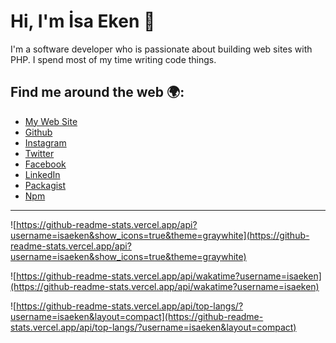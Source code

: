 # Hi, I'm İsa Eken 👋

I'm a software developer who is passionate about building web sites with PHP.
I spend most of my time writing code things.

## Find me around the web 🌍:

- [My Web Site](https://www.isaeken.com.tr)
- [Github](https://www.github.com/isaeken)
- [Instagram](https://www.instagram.com.tr/i.ekn)
- [Twitter](https://www.twitter.com/iamisaeken)
- [Facebook](https://www.facebook.com/hello.isaeken)
- [LinkedIn](https://www.linkedin.com/in/isaeken)
- [Packagist](https://packagist.org/packages/isaeken)
- [Npm](https://www.npmjs.com/~isaeken)

---

![https://github-readme-stats.vercel.app/api?username=isaeken&show_icons=true&theme=graywhite](https://github-readme-stats.vercel.app/api?username=isaeken&show_icons=true&theme=graywhite)

![https://github-readme-stats.vercel.app/api/wakatime?username=isaeken](https://github-readme-stats.vercel.app/api/wakatime?username=isaeken)

![https://github-readme-stats.vercel.app/api/top-langs/?username=isaeken&layout=compact](https://github-readme-stats.vercel.app/api/top-langs/?username=isaeken&layout=compact)
